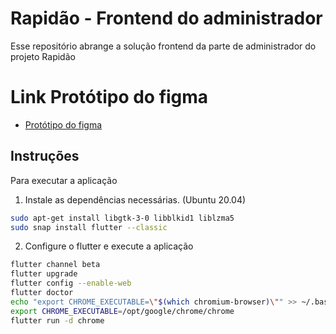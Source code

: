 # Rapidão - Frontend do administrador

Esse repositório abrange a solução frontend da parte de administrador do projeto Rapidão 


# Link Protótipo do figma

- [Protótipo do figma](https://www.figma.com/proto/bJqOhT34LFld1FHS8quWsq/Ru-Rapid%C3%A3o?node-id=78%3A3&scaling=min-zoom&page-id=49%3A407)

## Instruções

Para executar a aplicação
1. Instale as dependências necessárias. (Ubuntu 20.04)
```bash
sudo apt-get install libgtk-3-0 libblkid1 liblzma5
sudo snap install flutter --classic
```

2. Configure o flutter e execute a aplicação
```bash
flutter channel beta
flutter upgrade
flutter config --enable-web
flutter doctor
echo "export CHROME_EXECUTABLE=\"$(which chromium-browser)\"" >> ~/.bashrc
export CHROME_EXECUTABLE=/opt/google/chrome/chrome
flutter run -d chrome
```
